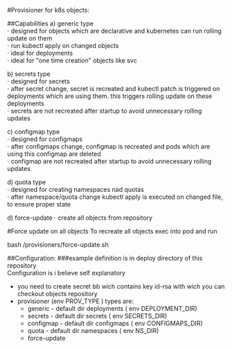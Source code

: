 #Provisioner for k8s objects:

##Capabilities
a) generic type  
⋅ designed for objects which are declarative and kubernetes can run rolling update on them  
⋅ run kubectl apply on changed objects  
⋅ ideal for deployments  
⋅ ideal for "one time creation" objects like svc  

b)  secrets type  
⋅ designed for secrets  
⋅ after secret change, secret is recreated and kubectl patch is triggered on deployments which are using them. this triggers rolling update on these deployments  
⋅ secrets are not recreated after startup to avoid unnecessary rolling updates  

c) configmap type  
⋅ designed for configmaps  
⋅ after configmaps change, configmap is recreated and pods which are using this configmap are deleted  
⋅ configmap are not recreated after startup to avoid unnecessary rolling updates  

d) quota type  
⋅ designed for creating namespaces nad quotas  
⋅ after namespace/quota change kubectl apply is executed on changed file, to ensure proper state  

d) force-update
⋅ create all objects from repository

#Force update on all objects
To recreate all objects exec into pod and run

bash /provisioners/force-update.sh


##Configuration:
###example definition is in deploy directory of this repository  
Configuration is i believe self explanatory  
- you need to create secret bb wich contains key id-rsa with wich you can checkout objects repository  
- provisioner (env PROV_TYPE ) types are:
    -  generic - default dir deployments ( env DEPLOYMENT_DIR)
    -  secrets - default dir secrets ( env SECRETS_DIR)
    -  configmap - default dir configmaps ( env CONFIGMAPS_DIR)
    -  quota - default dir namespaces ( env NS_DIR)
    -  force-update
